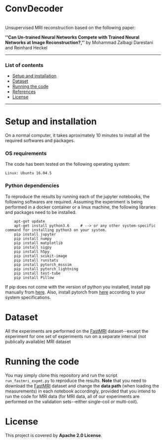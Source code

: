 # ConvDecoder

<br>
Unsupervised MRI reconstruction based on the following paper:

**''Can Un-trained Neural Networks Compete with Trained Neural Networks at Image Reconstruction?,''** by Mohammad Zalbagi Darestani and Reinhard Heckel
***

### List of contents
* [Setup and installation](#Setup-and-installation) <br>
* [Dataset](#Dataset) <br>
* [Running the code](#Running-the-code) <br>
* [References](#References) <br>
* [License](#License)
***

# Setup and installation
On a normal computer, it takes aproximately 10 minutes to install all the required softwares and packages.

### OS requirements
The code has been tested on the following operating system:

	Linux: Ubuntu 16.04.5

### Python dependencies
To reproduce the results by running each of the jupyter notebooks, the following softwares are required. Assuming the experiment is being performed in a docker container or a linux machine, the following libraries and packages need to be installed.

        apt-get update
        apt-get install python3.6     # --> or any other system-specific command for installing python3 on your system.
		pip install jupyter
		pip install numpy
		pip install matplotlib
		pip install sigpy
		pip install h5py
		pip install scikit-image
		pip install runstats
		pip install pytorch_msssim
		pip install pytorch_lightning
		pip install test-tube
		pip install Pillow
		
If pip does not come with the version of python you installed, install pip manually from [here](https://ehmatthes.github.io/pcc/chapter_12/installing_pip.html). Also, install pytorch from [here](https://pytorch.org/) according to your system specifications. 

# Dataset
All the experiments are performed on the [FastMRI](https://fastmri.org/dataset) dataset--except the experiment for one set of experiments run on a separate internal (not publically available) MRI dataset

# Running the code
You may simply clone this repository and run the script `run_fastmri_expmt.py` to reproduce the results. **Note** that you need to download the [FastMRI](https://fastmri.org/dataset) dataset and change the **data path** (when loading the measurements) in each notebook accordingly, provided that you intend to run the code for MRI data (for MRI data, all of our experiments are performed on the validation sets--either single-coil or multi-coil).

# License
This project is covered by **Apache 2.0 License**.
